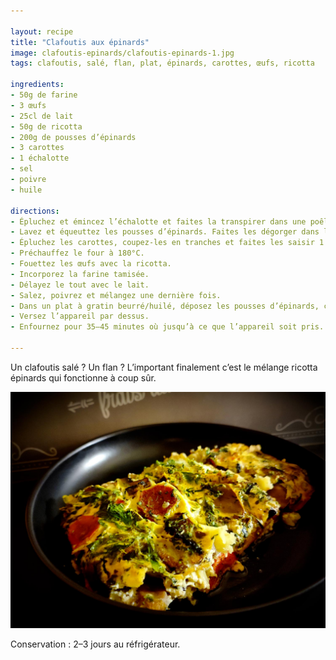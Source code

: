 ```yaml
---

layout: recipe
title: "Clafoutis aux épinards"
image: clafoutis-epinards/clafoutis-epinards-1.jpg
tags: clafoutis, salé, flan, plat, épinards, carottes, œufs, ricotta

ingredients:
- 50g de farine
- 3 œufs
- 25cl de lait
- 50g de ricotta
- 200g de pousses d’épinards
- 3 carottes
- 1 échalotte
- sel
- poivre
- huile

directions:
- Épluchez et émincez l’échalotte et faites la transpirer dans une poêle avec un peu d’huile.
- Lavez et équeuttez les pousses d’épinards. Faites les dégorger dans la même poêle.
- Épluchez les carottes, coupez-les en tranches et faites les saisir 1 à 2 minutes avec l’échalotte et les épinards.
- Préchauffez le four à 180°C.
- Fouettez les œufs avec la ricotta. 
- Incorporez la farine tamisée.
- Délayez le tout avec le lait.
- Salez, poivrez et mélangez une dernière fois.
- Dans un plat à gratin beurré/huilé, déposez les pousses d’épinards, carottes et échalottes.
- Versez l’appareil par dessus.
- Enfournez pour 35–45 minutes où jusqu’à ce que l’appareil soit pris.

---
```


Un clafoutis salé&nbsp;? Un flan&nbsp;? L’important finalement c’est le mélange ricotta épinards qui fonctionne à coup sûr.

![Les tranches de carottes apportent un peu de croquant à cette recette comme un clafoutis](../images/clafoutis-epinards/clafoutis-epinards-2.jpg)

Conservation&nbsp;: 2–3 jours au réfrigérateur.